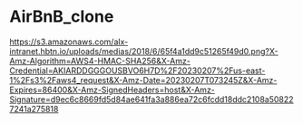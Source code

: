 # AirBnB_clone
 https://s3.amazonaws.com/alx-intranet.hbtn.io/uploads/medias/2018/6/65f4a1dd9c51265f49d0.png?X-Amz-Algorithm=AWS4-HMAC-SHA256&X-Amz-Credential=AKIARDDGGGOUSBVO6H7D%2F20230207%2Fus-east-1%2Fs3%2Faws4_request&X-Amz-Date=20230207T073245Z&X-Amz-Expires=86400&X-Amz-SignedHeaders=host&X-Amz-Signature=d9ec6c8669fd5d84ae641fa3a886ea72c6fcdd18ddc2108a508227241a275818
